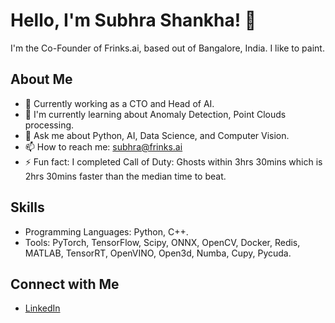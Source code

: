 # Hello, I'm Subhra Shankha! 👋

I'm the Co-Founder of Frinks.ai, based out of Bangalore, India. I like to paint.

## About Me

- 💼 Currently working as a CTO and Head of AI.
- 🌱 I'm currently learning about Anomaly Detection, Point Clouds processing.
- 💬 Ask me about Python, AI, Data Science, and Computer Vision.
- 📫 How to reach me: subhra@frinks.ai
- ⚡ Fun fact: I completed Call of Duty: Ghosts within 3hrs 30mins which is 2hrs 30mins faster than the median time to beat.

## Skills

- Programming Languages: Python, C++.
- Tools: PyTorch, TensorFlow, Scipy, ONNX, OpenCV, Docker, Redis, MATLAB, TensorRT, OpenVINO, Open3d, Numba, Cupy, Pycuda.

## Connect with Me

- [LinkedIn](https://www.linkedin.com/in/subhra1995/)
